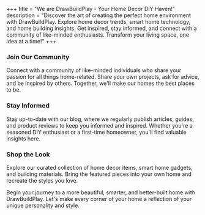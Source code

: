 +++
title = "We are DrawBuildPlay - Your Home Decor DIY Haven!"
description = "Discover the art of creating the perfect home environment with DrawBuildPlay. Explore home decor trends, smart home technology, and home building insights. Get inspired, stay informed, and connect with a community of like-minded enthusiasts. Transform your living space, one idea at a time!"
+++


### Join Our Community

Connect with a community of like-minded individuals who share your passion for all things home-related. Share your own projects, ask for advice, and be inspired by others. Together, we'll make our homes the best places to be.

### Stay Informed

Stay up-to-date with our blog, where we regularly publish articles, guides, and product reviews to keep you informed and inspired. Whether you're a seasoned DIY enthusiast or a first-time homeowner, you'll find valuable insights here.

### Shop the Look

Explore our curated collection of home decor items, smart home gadgets, and building materials. Bring the featured pieces into your own home and recreate the styles you love.

Begin your journey to a more beautiful, smarter, and better-built home with DrawBuildPlay. Let's make every corner of your home a reflection of your unique personality and style.

